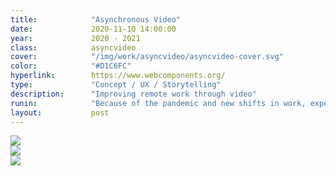 ```yaml
---
title:            "Asynchronous Video"
date:             2020-11-10 14:00:00
year:             2020 - 2021
class:            asyncvideo
cover:            "/img/work/asyncvideo/asyncvideo-cover.svg"
color:            "#D1C6FC"
hyperlink:        https://www.webcomponents.org/
type:             "Concept / UX / Storytelling"
description:      "Improving remote work through video"
runin:            "Because of the pandemic and new shifts in work, experts are estimating 25-30% of the workforce will continue to be working remotely by the end of 2021. As a result, people are working in physically separate locations or across different time zones. Real-time video and chat have helped us stay in touch but still have communication gaps. We found that preparing video with the current set of tools were difficult and time consuming, conversations around video get fragmented and cumbersome, and sometimes recording yourself just doesn't feel natural. <br></br> Our team identified opportunities and explored different solutions around tools that enable users to quickly and easily record, edit, streamline and share video presentations, video playback experiences that makes it easy to find relevant sections of a recorded meeting, and integrated asynchronous video communication features that make remote works more productive in M365. "
layout:           post
---
```


<div class="post-content-grid">
  <div class="post-content-column column-2">
    <img class="post-content-screen desktop" src="{{ site.baseurl }}/img/work/asyncvideo/webcomponents-home.png" />
  </div>
  <div class="post-content-column column-3">
    <img class="post-content-screen iphone" src="{{ site.baseurl }}/img/work/asyncvideo/webcomponents-repo-mobile.png" />
  </div>
</div>

<img class="post-content-styleguide lazyload" src="{{ site.baseurl }}/img/work/asyncvideo/webcomponents-cards.png" />
